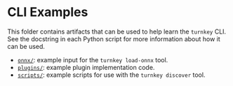 # CLI Examples

This folder contains artifacts that can be used to help learn the `turnkey` CLI. See the docstring in each Python script for more information about how it can be used.

- [`onnx/`](https://github.com/onnx/turnkeyml/blob/main/examples/cli/onnx/README.md): example input for the `turnkey load-onnx` tool.
- [`plugins/`](https://github.com/onnx/turnkeyml/blob/main/examples/cli/plugins/README.md): example plugin implementation code.
- [`scripts/`](https://github.com/onnx/turnkeyml/blob/main/examples/cli/scripts/README.md): example scripts for use with the `turnkey discover` tool.
